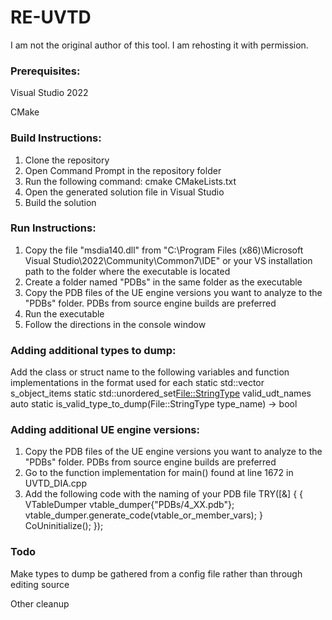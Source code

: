 # RE-UVTD

I am not the original author of this tool.  I am rehosting it with permission.
 
### Prerequisites:
Visual Studio 2022

CMake

### Build Instructions:
1. Clone the repository
2. Open Command Prompt in the repository folder
3. Run the following command:
    cmake CMakeLists.txt
4. Open the generated solution file in Visual Studio
5. Build the solution

### Run Instructions:
1. Copy the file "msdia140.dll" from "C:\Program Files (x86)\Microsoft Visual Studio\2022\Community\Common7\IDE" or your VS installation path to the folder where the executable is located
2. Create a folder named "PDBs" in the same folder as the executable
3. Copy the PDB files of the UE engine versions you want to analyze to the "PDBs" folder.  PDBs from source engine builds are preferred
4. Run the executable
5. Follow the directions in the console window

### Adding additional types to dump:
Add the class or struct name to the following variables and function implementations in the format used for each
    static std::vector<ObjectItem> s_object_items
    static std::unordered_set<File::StringType> valid_udt_names
    auto static is_valid_type_to_dump(File::StringType type_name) -> bool

### Adding additional UE engine versions:
1. Copy the PDB files of the UE engine versions you want to analyze to the "PDBs" folder.  PDBs from source engine builds are preferred
2. Go to the function implementation for main() found at line 1672 in UVTD_DIA.cpp
3. Add the following code with the naming of your PDB file
    TRY([&] {
            {
                VTableDumper vtable_dumper{"PDBs/4_XX.pdb"};
                vtable_dumper.generate_code(vtable_or_member_vars);
            }
            CoUninitialize();
        });



### Todo
Make types to dump be gathered from a config file rather than through editing source

Other cleanup
